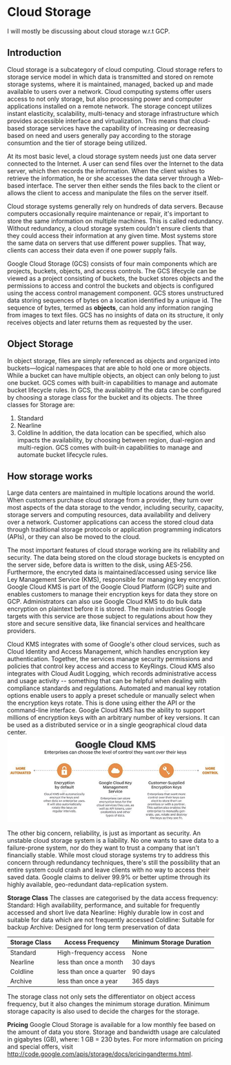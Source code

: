 # Cloud Storage
I will mostly be discussing about cloud storage w.r.t GCP.

## Introduction
Cloud storage is a subcategory of cloud computing. Cloud storage refers to storage service model in which data is transmitted and stored on remote storage systems, where it is maintained, managed, backed up and made available to users over a network. Cloud computing systems offer users access to not only storage, but also processing power and computer applications installed on a remote network. The storage concept utilizes instant elasticity, scalability, multi-tenacy and storage infrastructure which provides accessible interface and virtualization. This means that cloud-based storage services have the capability of increasing or decreasing based on need and users generally pay according to the storage consumtion and the tier of storage being utilized.

At its most basic level, a cloud storage system needs just one data server connected to the Internet. A user can send files over the Internet to the data server, which then records the information. When the client wishes to retrieve the information, he or she accesses the data server through a Web-based interface. The server then either sends the files back to the client or allows the client to access and manipulate the files on the server itself.

Cloud storage systems generally rely on hundreds of data servers. Because computers occasionally require maintenance or repair, it's important to store the same information on multiple machines. This is called redundancy. Without redundancy, a cloud storage system couldn't ensure clients that they could access their information at any given time. Most systems store the same data on servers that use different power supplies. That way, clients can access their data even if one power supply fails.

Google Cloud Storage (GCS) consists of four main components which are projects, buckets, objects, and access controls. The GCS lifecycle can be viewed as a project consisting of buckets, the bucket stores objects and the permissions to access and control the buckets and objects is configured using the access control management component. GCS stores unstructured data storing sequences of bytes on a location identified by a unique id. The sequence of bytes, termed as **objects**, can hold any information ranging from images to text files. GCS has no insights of data on its structure, it only receives objects and later returns them as requested by the user. 

## Object Storage
In object storage, files are simply referenced as objects and organized into buckets—logical namespaces that are able to hold one or more objects. While a bucket can have multiple objects, an object can only belong to just one bucket. GCS comes with built-in capabilities to manage and automate bucket lifecycle rules. In GCS, the availability of the data can be configured by choosing a storage class for the bucket and its objects. The three classes for Storage are: 
  1.  Standard 
  2.  Nearline 
  3.  Coldline 
In addition, the data location can be specified, which also impacts the availability, by choosing between region, dual-region and multi-region. GCS comes with built-in capabilities to manage and automate bucket lifecycle rules. 

## How storage works
Large data centers are maintained in multiple locations around the world. When customers purchase cloud storage from a provider, they turn over most aspects of the data storage to the vendor, including security, capacity, storage servers and computing resources, data availability and delivery over a network. Customer applications can access the stored cloud data through traditional storage protocols or application programming indicators (APIs), or they can also be moved to the cloud.

The most important features of cloud storage working are its reliability and security. The data being stored on the cloud storage buckets is encypted on the server side, before data is written to the disk, using AES-256. Furthermore, the encryted data is maintained/accessed using service like Ley Management Service (KMS), responsible for managing key encryption. Google Cloud KMS is part of the Google Cloud Platform (GCP) suite and enables customers to manage their encryption keys for data they store on GCP. Administrators can also use Google Cloud KMS to do bulk data encryption on plaintext before it is stored. The main industries Google targets with this service are those subject to regulations about how they store and secure sensitive data, like financial services and healthcare providers. 

Cloud KMS integrates with some of Google's other cloud services, such as Cloud Identity and Access Management, which handles encryption key authentication. Together, the services manage security permissions and policies that control key access and access to KeyRings. Cloud KMS also integrates with Cloud Audit Logging, which records administrative access and usage activity -- something that can be helpful when dealing with compliance standards and regulations. Automated and manual key rotation options enable users to apply a preset schedule or manually select when the encryption keys rotate. This is done using either the API or the command-line interface. Google Cloud KMS has the ability to support millions of encryption keys with an arbitrary number of key versions. It can be used as a distributed service or in a single geographical cloud data center.
![KMS Control level](https://github.com/TheJacksonLaboratory/cloud-computing-for-genomics/blob/gh-pages/fig/GCP_KMS.png)

The other big concern, reliability, is just as important as security. An unstable cloud storage system is a liability. No one wants to save data to a failure-prone system, nor do they want to trust a company that isn't financially stable. While most cloud storage systems try to address this concern through redundancy techniques, there's still the possibility that an entire system could crash and leave clients with no way to access their saved data. Google claims to deliver 99.9% or better uptime through its highly available, geo-redundant data-replication system.

**Storage Class**
The classes are categorised by the data access frequency:
Standard: High availability, performance, and suitable for frequently accessed and short live data
Nearline: Highly durable low in cost and suitable for data which are not frequently accessed
Coldline: Suitable for backup 
Archive: Designed for long term preservation of data

|Storage Class   |Access Frequency          |Minimum Storage Duration   |
|----------------|--------------------------|---------------------------|
| Standard       | High-frequency access    | None                      |   
| Nearline       | less than once a month   | 30 days                   |   
| Coldline       | less than once a quarter | 90 days                   |
| Archive        | less than once a year    | 365 days                  |

The storage class not only sets the differentiator on object access frequency, but it also changes the minimum storage duration. Minimum storage capacity is also used to decide the charges for the storage.

**Pricing**
Google Cloud Storage is available for a low monthly fee based on the amount of data you store. Storage and bandwidth usage are calculated in gigabytes (GB), where: 1 GB = 230 bytes. For more information on pricing and special offers, visit http://code.google.com/apis/storage/docs/pricingandterms.html. 
